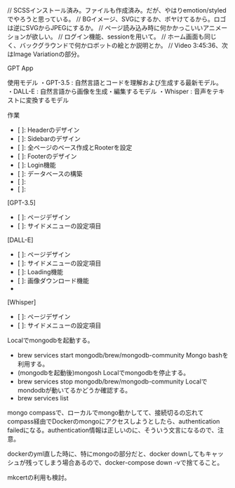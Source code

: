 // SCSSインストール済み。ファイルも作成済み。だが、やはりemotion/styledでやろうと思っている。
// BGイメージ、SVGにするか、ボヤけてるから。ロゴは逆にSVGからJPEGにするか。
// ページ読み込み時に何かかっこいいアニメーションが欲しい。
// ログイン機能、sessionを用いて。
// ホーム画面も同じく、バックグラウンドで何かロボットの絵とか説明とか。
// Video 3:45:36、次はImage Variationの部分。

GPT App

使用モデル
	・GPT-3.5 : 自然言語とコードを理解および生成する最新モデル。
	・DALL-E : 自然言語から画像を生成・編集するモデル
	・Whisper : 音声をテキストに変換するモデル
	<!-- ・Embeddings : 埋め込み (ベクトル表現) を生成するモデル -->
	<!-- ・Codex : コードを理解および生成するモデル -->
	<!-- ・Moderation : センシティブおよび 安全でない文章を検出するモデル -->


作業
- [ ]: Headerのデザイン
- [ ]: Sidebarのデザイン
- [ ]: 全ページのベース作成とRooterを設定
- [ ]: Footerのデザイン
- [ ]: Login機能
- [ ]: データベースの構築
- [ ]:
- [ ]:


[GPT-3.5]
- [ ]: ページデザイン
- [ ]: サイドメニューの設定項目


[DALL-E]
- [ ]: ページデザイン
- [ ]: サイドメニューの設定項目
- [ ]: Loading機能
- [ ]: 画像ダウンロード機能
- 


[Whisper]
- [ ]: ページデザイン
- [ ]: サイドメニューの設定項目




Localでmongodbを起動する。
 - brew services start mongodb/brew/mongodb-community
Mongo bashを利用する。
 - (mongodbを起動後)mongosh
Localでmongodbを停止する。
 - brew services stop mongodb/brew/mongodb-community
Localでmondodbが動いてるかどうか確認する。
 - brew services list

mongo compassで、ローカルでmongo動かしてて、接続切るの忘れてcompass経由でDockerのmongoにアクセスしようとしたら、authentication failedになる。authentication情報は正しいのに、そういう文言になるので、注意。

dockerのyml直した時に、特にmongoの部分だと、docker downしてもキャッシュが残ってしまう場合あるので、docker-compose down -vで捨てること。

mkcertの利用も検討。